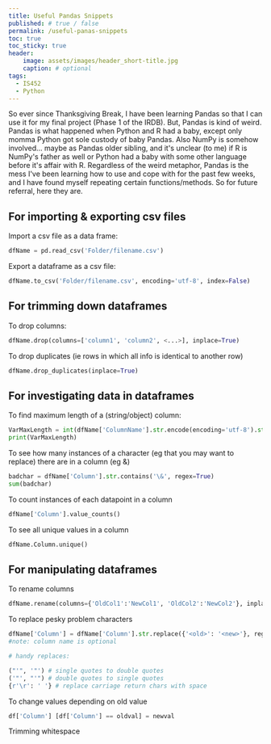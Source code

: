```yaml
---
title: Useful Pandas Snippets
published: # true / false
permalink: /useful-panas-snippets
toc: true
toc_sticky: true
header:
    image: assets/images/header_short-title.jpg
    caption: # optional
tags:
  - IS452
  - Python
---
```


So ever since Thanksgiving Break, I have been learning Pandas so that I can use it for my final project (Phase 1 of the IRDB). But, Pandas is kind of weird. Pandas is what happened when Python and R had a baby, except only momma Python got sole custody of baby Pandas. Also NumPy is somehow involved... maybe as Pandas older sibling, and it's unclear (to me) if R is NumPy's father as well or Python had a baby with some other language before it's affair with R. Regardless of the weird metaphor, Pandas is the mess I've been learning how to use and cope with for the past few weeks, and I have found myself repeating certain functions/methods. So for future referral, here they are.

## For importing & exporting csv files

Import a csv file as a data frame:

```python
dfName = pd.read_csv('Folder/filename.csv')
```

Export a dataframe as a csv file:

```python
dfName.to_csv('Folder/filename.csv', encoding='utf-8', index=False)
```

## For trimming down dataframes

To drop columns:

```python
dfName.drop(columns=['column1', 'column2', <...>], inplace=True)
```

To drop duplicates (ie rows in which all info is identical to another row)

```python
dfName.drop_duplicates(inplace=True)
```

## For investigating data in dataframes

To find maximum length of a (string/object) column:

```python
VarMaxLength = int(dfName['ColumnName'].str.encode(encoding='utf-8').str.len().max())
print(VarMaxLength)
```

To see how many instances of a character (eg that you may want to replace) there are in a column (eg &)

```python
badchar = dfName['Column'].str.contains('\&', regex=True)
sum(badchar)
```

To count instances of each datapoint in a column

```python
dfName['Column'].value_counts()
```

To see all unique values in a column

```python
dfName.Column.unique()
```

## For manipulating dataframes

To rename columns

```python
dfName.rename(columns={'OldCol1':'NewCol1', 'OldCol2':'NewCol2'}, inplace=True)
```

To replace pesky problem characters

```python
dfName['Column'] = dfName['Column'].str.replace({'<old>': '<new>'}, regex=True)
#note: column name is optional

# handy replaces:

("'", '"') # single quotes to double quotes
('"', "'") # double quotes to single quotes
{r'\r': ' '} # replace carriage return chars with space
```

To change values depending on old value

```python
df['Column'] [df['Column'] == oldval] = newval
```

Trimming whitespace

```python

```
